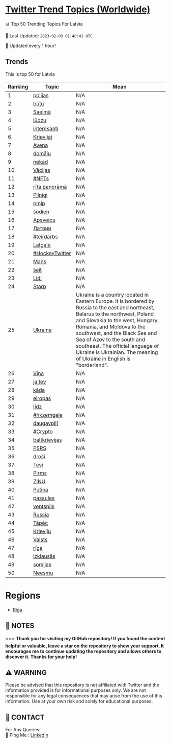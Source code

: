[Twitter Trend Topics (Worldwide)](https://github.com/ErcinDedeoglu/Twitter-Trend-Topics)
==========


📊 Top 50 Trending Topics For Latvia

📆 Last Updated: `2023-02-03 01:48:42 UTC`

🔧 Updated every 1 hour!


## Trends

This is top 50 for Latvia

| Ranking | Topic | Mean |
| ------- | ------------ | ------------ |
| 1 | [polijas](http://twitter.com/search?q=polijas) | N/A |
| 2 | [būtu](http://twitter.com/search?q=b%c5%abtu) | N/A |
| 3 | [Saeimā](http://twitter.com/search?q=Saeim%c4%81) | N/A |
| 4 | [lūdzu](http://twitter.com/search?q=l%c5%abdzu) | N/A |
| 5 | [interesanti](http://twitter.com/search?q=interesanti) | N/A |
| 6 | [Krievijai](http://twitter.com/search?q=Krievijai) | N/A |
| 7 | [Avena](http://twitter.com/search?q=Avena) | N/A |
| 8 | [domāju](http://twitter.com/search?q=dom%c4%81ju) | N/A |
| 9 | [nekad](http://twitter.com/search?q=nekad) | N/A |
| 10 | [Vācijas](http://twitter.com/search?q=V%c4%81cijas) | N/A |
| 11 | [#NFTs](http://twitter.com/search?q=%23NFTs) | N/A |
| 12 | [rīta panorāmā](http://twitter.com/search?q=r%c4%abta+panor%c4%81m%c4%81) | N/A |
| 13 | [Pilnīgi](http://twitter.com/search?q=Piln%c4%abgi) | N/A |
| 14 | [pmlp](http://twitter.com/search?q=pmlp) | N/A |
| 15 | [šodien](http://twitter.com/search?q=%c5%a1odien) | N/A |
| 16 | [Apsveicu](http://twitter.com/search?q=Apsveicu) | N/A |
| 17 | [Латвии](http://twitter.com/search?q=%d0%9b%d0%b0%d1%82%d0%b2%d0%b8%d0%b8) | N/A |
| 18 | [#teirdarbs](http://twitter.com/search?q=%23teirdarbs) | N/A |
| 19 | [Latgalē](http://twitter.com/search?q=Latgal%c4%93) | N/A |
| 20 | [#HockeyTwitter](http://twitter.com/search?q=%23HockeyTwitter) | N/A |
| 21 | [Mans](http://twitter.com/search?q=Mans) | N/A |
| 22 | [šeit](http://twitter.com/search?q=%c5%a1eit) | N/A |
| 23 | [Lidl](http://twitter.com/search?q=Lidl) | N/A |
| 24 | [Starp](http://twitter.com/search?q=Starp) | N/A |
| 25 | [Ukraine](http://twitter.com/search?q=Ukraine) | Ukraine is a country located in Eastern Europe. It is bordered by Russia to the east and northeast, Belarus to the northwest, Poland and Slovakia to the west, Hungary, Romania, and Moldova to the southwest, and the Black Sea and Sea of Azov to the south and southeast. The official language of Ukraine is Ukrainian. The meaning of Ukraine in English is "borderland". |
| 26 | [Viņa](http://twitter.com/search?q=Vi%c5%86a) | N/A |
| 27 | [ja tev](http://twitter.com/search?q=ja+tev) | N/A |
| 28 | [kāda](http://twitter.com/search?q=k%c4%81da) | N/A |
| 29 | [eiropas](http://twitter.com/search?q=eiropas) | N/A |
| 30 | [līdz](http://twitter.com/search?q=l%c4%abdz) | N/A |
| 31 | [#hkzemgale](http://twitter.com/search?q=%23hkzemgale) | N/A |
| 32 | [daugavpilī](http://twitter.com/search?q=daugavpil%c4%ab) | N/A |
| 33 | [#Crypto](http://twitter.com/search?q=%23Crypto) | N/A |
| 34 | [baltkrievijas](http://twitter.com/search?q=baltkrievijas) | N/A |
| 35 | [PSRS](http://twitter.com/search?q=PSRS) | N/A |
| 36 | [droši](http://twitter.com/search?q=dro%c5%a1i) | N/A |
| 37 | [Tevi](http://twitter.com/search?q=Tevi) | N/A |
| 38 | [Pirms](http://twitter.com/search?q=Pirms) | N/A |
| 39 | [ZINU](http://twitter.com/search?q=ZINU) | N/A |
| 40 | [Putina](http://twitter.com/search?q=Putina) | N/A |
| 41 | [pasaules](http://twitter.com/search?q=pasaules) | N/A |
| 42 | [ventspils](http://twitter.com/search?q=ventspils) | N/A |
| 43 | [Russia](http://twitter.com/search?q=Russia) | N/A |
| 44 | [Tāpēc](http://twitter.com/search?q=T%c4%81p%c4%93c) | N/A |
| 45 | [Krieviju](http://twitter.com/search?q=Krieviju) | N/A |
| 46 | [Valsts](http://twitter.com/search?q=Valsts) | N/A |
| 47 | [rīga](http://twitter.com/search?q=r%c4%abga) | N/A |
| 48 | [izklausās](http://twitter.com/search?q=izklaus%c4%81s) | N/A |
| 49 | [somijas](http://twitter.com/search?q=somijas) | N/A |
| 50 | [Neesmu](http://twitter.com/search?q=Neesmu) | N/A |



# Regions

* [Riga](</Latvia/Riga.md>)



## 📝 NOTES

⭐⭐⭐ **Thank you for visiting my GitHub repository! If you found the content helpful or valuable, leave a star on the repository to show your support. It encourages me to continue updating the repository and allows others to discover it. Thanks for your help!**


## ⚠️ WARNING

Please be advised that this repository is not affiliated with Twitter and the information provided is for informational purposes only. We are not responsible for any legal consequences that may arise from the use of this information. Use at your own risk and solely for educational purposes.


## 📨 CONTACT

 For Any Queries:  
            🏓 Ping Me : [LinkedIn](https://www.linkedin.com/in/ercindedeoglu/)
